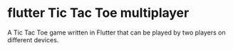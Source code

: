 # flutter Tic Tac Toe multiplayer

A Tic Tac Toe game written in Flutter that can be played by two players on different devices.